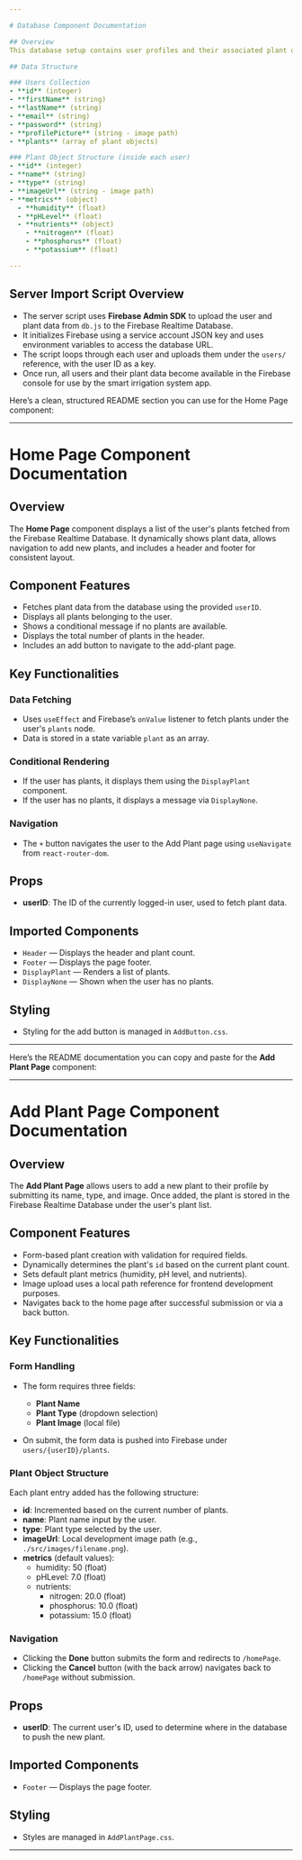```yaml
---

# Database Component Documentation  

## Overview  
This database setup contains user profiles and their associated plant data for the smart irrigation system. It is structured to allow storing, uploading, and retrieving user and plant information from Firebase Realtime Database.  

## Data Structure  

### Users Collection  
- **id** (integer)  
- **firstName** (string)  
- **lastName** (string)  
- **email** (string)  
- **password** (string)  
- **profilePicture** (string - image path)  
- **plants** (array of plant objects)  

### Plant Object Structure (inside each user)  
- **id** (integer)  
- **name** (string)  
- **type** (string)  
- **imageUrl** (string - image path)  
- **metrics** (object)  
  - **humidity** (float)  
  - **pHLevel** (float)  
  - **nutrients** (object)  
    - **nitrogen** (float)  
    - **phosphorus** (float)  
    - **potassium** (float)  

---
```


## Server Import Script Overview  
- The server script uses **Firebase Admin SDK** to upload the user and plant data from `db.js` to the Firebase Realtime Database.  
- It initializes Firebase using a service account JSON key and uses environment variables to access the database URL.  
- The script loops through each user and uploads them under the `users/` reference, with the user ID as a key.  
- Once run, all users and their plant data become available in the Firebase console for use by the smart irrigation system app.  

Here’s a clean, structured README section you can use for the Home Page component:  

---

# Home Page Component Documentation  

## Overview  
The **Home Page** component displays a list of the user's plants fetched from the Firebase Realtime Database. It dynamically shows plant data, allows navigation to add new plants, and includes a header and footer for consistent layout.  

## Component Features  
- Fetches plant data from the database using the provided `userID`.  
- Displays all plants belonging to the user.  
- Shows a conditional message if no plants are available.  
- Displays the total number of plants in the header.  
- Includes an add button to navigate to the add-plant page.  

## Key Functionalities  

### Data Fetching  
- Uses `useEffect` and Firebase’s `onValue` listener to fetch plants under the user's `plants` node.  
- Data is stored in a state variable `plant` as an array.  

### Conditional Rendering  
- If the user has plants, it displays them using the `DisplayPlant` component.  
- If the user has no plants, it displays a message via `DisplayNone`.  

### Navigation  
- The `+` button navigates the user to the Add Plant page using `useNavigate` from `react-router-dom`.  

## Props  
- **userID**: The ID of the currently logged-in user, used to fetch plant data.  

## Imported Components  
- `Header` — Displays the header and plant count.  
- `Footer` — Displays the page footer.  
- `DisplayPlant` — Renders a list of plants.  
- `DisplayNone` — Shown when the user has no plants.  

## Styling  
- Styling for the add button is managed in `AddButton.css`.  

---

Here’s the README documentation you can copy and paste for the **Add Plant Page** component:  

---

# Add Plant Page Component Documentation  

## Overview  
The **Add Plant Page** allows users to add a new plant to their profile by submitting its name, type, and image. Once added, the plant is stored in the Firebase Realtime Database under the user's plant list.  

## Component Features  
- Form-based plant creation with validation for required fields.  
- Dynamically determines the plant's `id` based on the current plant count.  
- Sets default plant metrics (humidity, pH level, and nutrients).  
- Image upload uses a local path reference for frontend development purposes.  
- Navigates back to the home page after successful submission or via a back button.  

## Key Functionalities  

### Form Handling  
- The form requires three fields:  
  - **Plant Name**  
  - **Plant Type** (dropdown selection)  
  - **Plant Image** (local file)  

- On submit, the form data is pushed into Firebase under `users/{userID}/plants`.  

### Plant Object Structure  
Each plant entry added has the following structure:  
- **id**: Incremented based on the current number of plants.  
- **name**: Plant name input by the user.  
- **type**: Plant type selected by the user.  
- **imageUrl**: Local development image path (e.g., `./src/images/filename.png`).  
- **metrics** (default values):  
  - humidity: 50 (float)  
  - pHLevel: 7.0 (float)  
  - nutrients:  
    - nitrogen: 20.0 (float)  
    - phosphorus: 10.0 (float)  
    - potassium: 15.0 (float)  

### Navigation  
- Clicking the **Done** button submits the form and redirects to `/homePage`.  
- Clicking the **Cancel** button (with the back arrow) navigates back to `/homePage` without submission.  

## Props  
- **userID**: The current user's ID, used to determine where in the database to push the new plant.  

## Imported Components  
- `Footer` — Displays the page footer.  

## Styling  
- Styles are managed in `AddPlantPage.css`.  

---

